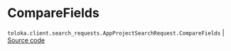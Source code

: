 # CompareFields
`toloka.client.search_requests.AppProjectSearchRequest.CompareFields` | [Source code](https://github.com/Toloka/toloka-kit/blob/v1.1.2/src/client/search_requests.py#L993)

